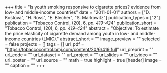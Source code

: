 +++
title = "Is youth smoking responsive to cigarette prices? evidence from low- and middle-income countries"
date = "2011-01-01"
authors = ["D. Kostova", "H. Ross", "E. Blecher", "S. Markowitz"]
publication_types = ["2"]
publication = "Tobacco Control, (20), 6, _pp. 419-424_"
publication_short = "Tobacco Control, (20), 6, _pp. 419-424_"
abstract = "Objective:  To estimate the price elasticity of cigarette demand among youth in low- and middle-income countries (LMIC)."
abstract_short = ""
image_preview = ""
selected = false
projects = []
tags = []
url_pdf = "https://tobaccocontrol.bmj.com/content/20/6/419.full"
url_preprint = ""
url_code = ""
url_dataset = ""
url_project = ""
url_slides = ""
url_video = ""
url_poster = ""
url_source = ""
math = true
highlight = true
[header]
image = ""
caption = ""
+++
